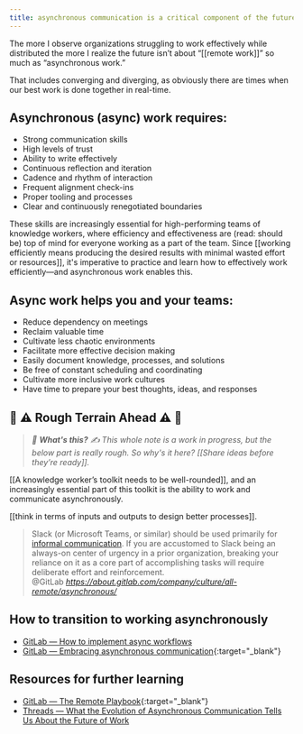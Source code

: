 ```yaml
---
title: asynchronous communication is a critical component of the future of work
---
```

The more I observe organizations struggling to work effectively while distributed the more I realize the future isn’t about “[[remote work]]” so much as “asynchronous work.”

That includes converging and diverging, as obviously there are times when our best work is done together in real-time.

## Asynchronous (async) work requires:    
- Strong communication skills
- High levels of trust
- Ability to write effectively
- Continuous reflection and iteration
- Cadence and rhythm of interaction
- Frequent alignment check-ins
- Proper tooling and processes
- Clear and continuously renegotiated boundaries

These skills are increasingly essential for high-performing teams of knowledge workers, where efficiency and effectiveness are (read: should be) top of mind for everyone working as a part of the team. Since [[working efficiently means producing the desired results with minimal wasted effort or resources]], it's imperative to practice and learn how to effectively work efficiently—and asynchronous work enables this.

## Async work helps you and your teams:
- Reduce dependency on meetings
- Reclaim valuable time
- Cultivate less chaotic environments
- Facilitate more effective decision making
- Easily document knowledge, processes, and solutions
- Be free of constant scheduling and coordinating
- Cultivate more inclusive work cultures
- Have time to prepare your best thoughts, ideas, and responses

## 🚧 ⚠️ Rough Terrain Ahead ⚠️ 🚧
> *🛑  **What's this?** ✍️  This whole note is a work in progress, but the below part is really rough. So why's it here? [[Share ideas before they’re ready]].*

[[A knowledge worker’s toolkit needs to be well-rounded]], and an increasingly essential part of this toolkit is the ability to work and communicate asynchronously.

[[think in terms of inputs and outputs to design better processes]].

<blockquote class="quoteback" darkmode="" data-title="Embracing%20asynchronous%20communication" data-author="@GitLab" cite="https://about.gitlab.com/company/culture/all-remote/asynchronous/">
Slack (or Microsoft Teams, or similar) should be used primarily for <a href="https://about.gitlab.com/company/culture/all-remote/informal-communication/" target="_blank" rel="noopener">informal communication</a>. If you are accustomed to Slack being an always-on center of urgency in a prior organization, breaking your reliance on it as a core part of accomplishing tasks will require deliberate effort and reinforcement.
<footer>@GitLab<cite> <a href="https://about.gitlab.com/company/culture/all-remote/asynchronous/">https://about.gitlab.com/company/culture/all-remote/asynchronous/</a></cite></footer>
</blockquote><script note="" src="https://cdn.jsdelivr.net/gh/Blogger-Peer-Review/quotebacks@1/quoteback.js"></script>

## How to transition to working asynchronously
- [GitLab — How to implement async workflows](https://about.gitlab.com/company/culture/all-remote/asynchronous/#how-to-implement-asynchronous-workflows)
- [GitLab — Embracing asynchronous communication](https://about.gitlab.com/company/culture/all-remote/asynchronous/){:target="_blank"}

## Resources for further learning
- [GitLab — The Remote Playbook](https://learn.gitlab.com/suddenlyremote){:target="_blank"}
- [Threads — What the Evolution of Asynchronous Communication Tells Us About the Future of Work](https://threads.com/blog/what-the-evolution-of-asynchronous-communication-tells-us-about-the-future) 